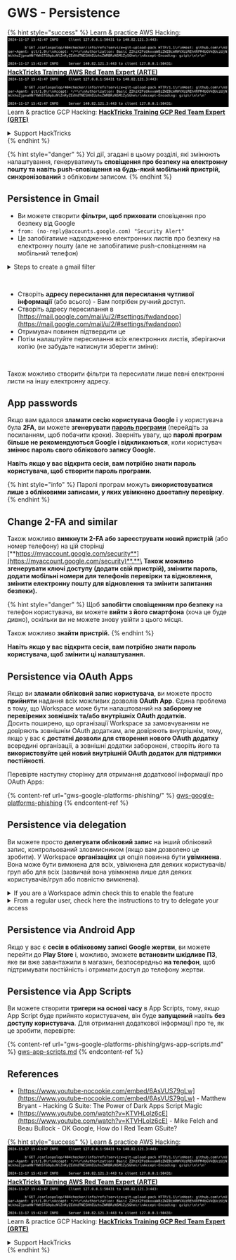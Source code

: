 # GWS - Persistence

{% hint style="success" %}
Learn & practice AWS Hacking:<img src="../../.gitbook/assets/image (1).png" alt="" data-size="line">[**HackTricks Training AWS Red Team Expert (ARTE)**](https://training.hacktricks.xyz/courses/arte)<img src="../../.gitbook/assets/image (1).png" alt="" data-size="line">\
Learn & practice GCP Hacking: <img src="../../.gitbook/assets/image (2).png" alt="" data-size="line">[**HackTricks Training GCP Red Team Expert (GRTE)**<img src="../../.gitbook/assets/image (2).png" alt="" data-size="line">](https://training.hacktricks.xyz/courses/grte)

<details>

<summary>Support HackTricks</summary>

* Check the [**subscription plans**](https://github.com/sponsors/carlospolop)!
* **Join the** 💬 [**Discord group**](https://discord.gg/hRep4RUj7f) or the [**telegram group**](https://t.me/peass) or **follow** us on **Twitter** 🐦 [**@hacktricks\_live**](https://twitter.com/hacktricks\_live)**.**
* **Share hacking tricks by submitting PRs to the** [**HackTricks**](https://github.com/carlospolop/hacktricks) and [**HackTricks Cloud**](https://github.com/carlospolop/hacktricks-cloud) github repos.

</details>
{% endhint %}

{% hint style="danger" %}
Усі дії, згадані в цьому розділі, які змінюють налаштування, генеруватимуть **сповіщення про безпеку на електронну пошту та навіть push-сповіщення на будь-який мобільний пристрій, синхронізований** з обліковим записом.
{% endhint %}

## **Persistence in Gmail**

* Ви можете створити **фільтри, щоб приховати** сповіщення про безпеку від Google
* `from: (no-reply@accounts.google.com) "Security Alert"`
* Це запобігатиме надходженню електронних листів про безпеку на електронну пошту (але не запобігатиме push-сповіщенням на мобільний телефон)

<details>

<summary>Steps to create a gmail filter</summary>

(Instructions from [**here**](https://support.google.com/mail/answer/6579))

1. Відкрийте [Gmail](https://mail.google.com/).
2. У полі пошуку вгорі натисніть Показати параметри пошуку ![photos tune](https://lh3.googleusercontent.com/cD6YR\_YvqXqNKxrWn2NAWkV6tjJtg8vfvqijKT1\_9zVCrl2sAx9jROKhLqiHo2ZDYTE=w36).
3. Введіть свої критерії пошуку. Якщо ви хочете перевірити, чи правильно працює ваш пошук, подивіться, які електронні листи з'являються, натиснувши **Пошук**.
4. У нижній частині вікна пошуку натисніть **Створити фільтр**.
5. Виберіть, що ви хочете, щоб фільтр робив.
6. Натисніть **Створити фільтр**.

Перевірте свій поточний фільтр (щоб видалити їх) за адресою [https://mail.google.com/mail/u/0/#settings/filters](https://mail.google.com/mail/u/0/#settings/filters)

</details>

<figure><img src="../../.gitbook/assets/image (331).png" alt=""><figcaption></figcaption></figure>

* Створіть **адресу пересилання для пересилання чутливої інформації** (або всього) - Вам потрібен ручний доступ.
* Створіть адресу пересилання в [https://mail.google.com/mail/u/2/#settings/fwdandpop](https://mail.google.com/mail/u/2/#settings/fwdandpop)
* Отримувач повинен підтвердити це
* Потім налаштуйте пересилання всіх електронних листів, зберігаючи копію (не забудьте натиснути зберегти зміни):

<figure><img src="../../.gitbook/assets/image (332).png" alt=""><figcaption></figcaption></figure>

Також можливо створити фільтри та пересилати лише певні електронні листи на іншу електронну адресу.

## App passwords

Якщо вам вдалося **зламати сесію користувача Google** і у користувача була **2FA**, ви можете **згенерувати** [**пароль програми**](https://support.google.com/accounts/answer/185833?hl=en) (перейдіть за посиланням, щоб побачити кроки). Зверніть увагу, що **паролі програм більше не рекомендуються Google і відкликаються**, коли користувач **змінює пароль свого облікового запису Google.**

**Навіть якщо у вас відкрита сесія, вам потрібно знати пароль користувача, щоб створити пароль програми.**

{% hint style="info" %}
Паролі програм можуть **використовуватися лише з обліковими записами, у яких увімкнено двоетапну перевірку**.
{% endhint %}

## Change 2-FA and similar

Також можливо **вимкнути 2-FA або зареєструвати новий пристрій** (або номер телефону) на цій сторінці [**https://myaccount.google.com/security**](https://myaccount.google.com/security)**.**\
**Також можливо згенерувати ключі доступу (додати свій пристрій), змінити пароль, додати мобільні номери для телефонів перевірки та відновлення, змінити електронну пошту для відновлення та змінити запитання безпеки).**

{% hint style="danger" %}
Щоб **запобігти сповіщенням про безпеку** на телефон користувача, ви можете **вийти з його смартфона** (хоча це буде дивно), оскільки ви не можете знову увійти з цього місця.

Також можливо **знайти пристрій.**
{% endhint %}

**Навіть якщо у вас відкрита сесія, вам потрібно знати пароль користувача, щоб змінити ці налаштування.**

## Persistence via OAuth Apps

Якщо ви **зламали обліковий запис користувача**, ви можете просто **прийняти** надання всіх можливих дозволів **OAuth App**. Єдина проблема в тому, що Workspace може бути налаштований на **заборону не перевірених зовнішніх та/або внутрішніх OAuth додатків.**\
Досить поширено, що організації Workspace за замовчуванням не довіряють зовнішнім OAuth додаткам, але довіряють внутрішнім, тому, якщо у вас є **достатні дозволи для створення нового OAuth додатку** всередині організації, а зовнішні додатки заборонені, створіть його та **використовуйте цей новий внутрішній OAuth додаток для підтримки постійності**.

Перевірте наступну сторінку для отримання додаткової інформації про OAuth Apps:

{% content-ref url="gws-google-platforms-phishing/" %}
[gws-google-platforms-phishing](gws-google-platforms-phishing/)
{% endcontent-ref %}

## Persistence via delegation

Ви можете просто **делегувати обліковий запис** на інший обліковий запис, контрольований зловмисником (якщо вам дозволено це зробити). У Workspace **організаціях** ця опція повинна бути **увімкнена**. Вона може бути вимкнена для всіх, увімкнена для деяких користувачів/груп або для всіх (зазвичай вона увімкнена лише для деяких користувачів/груп або повністю вимкнена).

<details>

<summary>If you are a Workspace admin check this to enable the feature</summary>

(Information [copied form the docs](https://support.google.com/a/answer/7223765))

Як адміністратор вашої організації (наприклад, вашої роботи або школи), ви контролюєте, чи можуть користувачі делегувати доступ до свого облікового запису Gmail. Ви можете дозволити всім мати можливість делегувати свій обліковий запис. Або лише дозволити людям з певних відділів налаштувати делегування. Наприклад, ви можете:

* Додати адміністративного асистента як делегата на свій обліковий запис Gmail, щоб вони могли читати та надсилати електронні листи від вашого імені.
* Додати групу, таку як ваш відділ продажів, у Групи як делегата, щоб надати всім доступ до одного облікового запису Gmail.

Користувачі можуть делегувати доступ лише іншому користувачеві в тій же організації, незалежно від їх домену або організаційної одиниці.

#### Delegation limits & restrictions

* **Дозволити користувачам надавати доступ до своєї поштової скриньки Google групі** опція: Щоб використовувати цю опцію, вона повинна бути увімкнена для ОУ делегованого облікового запису та для кожного члена групи ОУ. Члени групи, які належать до ОУ без увімкненої цієї опції, не можуть отримати доступ до делегованого облікового запису.
* При звичайному використанні 40 делегованих користувачів можуть отримати доступ до облікового запису Gmail одночасно. Вище середнього використання одним або кількома делегатами може зменшити цю кількість.
* Автоматизовані процеси, які часто отримують доступ до Gmail, також можуть зменшити кількість делегатів, які можуть отримати доступ до облікового запису одночасно. Ці процеси включають API або розширення браузера, які часто отримують доступ до Gmail.
* Один обліковий запис Gmail підтримує до 1,000 унікальних делегатів. Група в Групах зараховується як один делегат до ліміту.
* Делегування не збільшує ліміти для облікового запису Gmail. Облікові записи Gmail з делегованими користувачами мають стандартні ліміти та політики облікового запису Gmail. Для отримання додаткової інформації відвідайте [Gmail limits and policies](https://support.google.com/a/topic/28609).

#### Step 1: Turn on Gmail delegation for your users

**Перед початком:** Щоб застосувати налаштування для певних користувачів, помістіть їхні облікові записи в [організаційну одиницю](https://support.google.com/a/topic/1227584).

1.  [Увійдіть](https://admin.google.com/) до своєї [консолі адміністратора Google](https://support.google.com/a/answer/182076).

Увійдіть, використовуючи _обліковий запис адміністратора_, а не свій поточний обліковий запис CarlosPolop@gmail.com
2. У консолі адміністратора перейдіть до Меню ![](https://storage.googleapis.com/support-kms-prod/JxKYG9DqcsormHflJJ8Z8bHuyVI5YheC0lAp)![і потім](https://storage.googleapis.com/support-kms-prod/Th2Tx0uwPMOhsMPn7nRXMUo3vs6J0pto2DTn)![](https://storage.googleapis.com/support-kms-prod/ocGtUSENh4QebLpvZcmLcNRZyaTBcolMRSyl) **Додатки**![і потім](https://storage.googleapis.com/support-kms-prod/Th2Tx0uwPMOhsMPn7nRXMUo3vs6J0pto2DTn)**Google Workspace**![і потім](https://storage.googleapis.com/support-kms-prod/Th2Tx0uwPMOhsMPn7nRXMUo3vs6J0pto2DTn)**Gmail**![і потім](https://storage.googleapis.com/support-kms-prod/Th2Tx0uwPMOhsMPn7nRXMUo3vs6J0pto2DTn)**Налаштування користувача**.
3. Щоб застосувати налаштування для всіх, залиште вибраною верхню організаційну одиницю. В іншому випадку виберіть дочірню [організаційну одиницю](https://support.google.com/a/topic/1227584).
4. Натисніть **Делегування пошти**.
5. Поставте галочку в полі **Дозволити користувачам делегувати доступ до своїх поштових скриньок іншим користувачам у домені**.
6. (Необов'язково) Щоб дозволити користувачам вказати, яка інформація про відправника включена в делеговані повідомлення, поставте галочку в полі **Дозволити користувачам налаштувати це налаштування**.
7. Виберіть опцію для інформації про відправника за замовчуванням, яка включена в повідомлення, надіслані делегатами:
* **Показати власника облікового запису та делегата, який надіслав електронний лист**—Повідомлення включають адреси електронної пошти власника облікового запису Gmail та делегата.
* **Показати лише власника облікового запису**—Повідомлення включають адресу електронної пошти лише власника облікового запису Gmail. Адреса електронної пошти делегата не включена.
8. (Необов'язково) Щоб дозволити користувачам додати групу в Групи як делегата, поставте галочку в полі **Дозволити користувачам надавати доступ до своїх поштових скриньок Google групі**.
9. Натисніть **Зберегти**. Якщо ви налаштували дочірню організаційну одиницю, ви можете **успадкувати** або **перезаписати** налаштування батьківської організаційної одиниці.
10. (Необов'язково) Щоб увімкнути делегування Gmail для інших організаційних одиниць, повторіть кроки 3–9.

Зміни можуть зайняти до 24 годин, але зазвичай відбуваються швидше. [Дізнайтеся більше](https://support.google.com/a/answer/7514107)

#### Step 2: Have users set up delegates for their accounts

Після того, як ви ввімкнули делегування, ваші користувачі переходять до налаштувань Gmail, щоб призначити делегатів. Делегати можуть потім читати, надсилати та отримувати повідомлення від імені користувача.

Для отримання додаткової інформації направте користувачів до [Делегування та співпраця в електронній пошті](https://support.google.com/a/users/answer/138350).

</details>

<details>

<summary>From a regular user, check here the instructions to try to delegate your access</summary>

(Info copied [**from the docs**](https://support.google.com/mail/answer/138350))

Ви можете додати до 10 делегатів.

Якщо ви використовуєте Gmail через свою роботу, школу або іншу організацію:

* Ви можете додати до 1000 делегатів у межах вашої організації.
* При звичайному використанні 40 делегатів можуть отримати доступ до облікового запису Gmail одночасно.
* Якщо ви використовуєте автоматизовані процеси, такі як API або розширення браузера, кілька делегатів можуть отримати доступ до облікового запису Gmail одночасно.

1. На своєму комп'ютері відкрийте [Gmail](https://mail.google.com/). Ви не можете додати делегатів з програми Gmail.
2. У правому верхньому куті натисніть Налаштування ![Settings](https://lh3.googleusercontent.com/p3J-ZSPOLtuBBR\_ofWTFDfdgAYQgi8mR5c76ie8XQ2wjegk7-yyU5zdRVHKybQgUlQ=w36-h36) ![і потім](https://lh3.googleusercontent.com/3\_l97rr0GvhSP2XV5OoCkV2ZDTIisAOczrSdzNCBxhIKWrjXjHucxNwocghoUa39gw=w36-h36) **Переглянути всі налаштування**.
3. Натисніть вкладку **Облікові записи та імпорт** або **Облікові записи**.
4. У розділі "Надати доступ до свого облікового запису" натисніть **Додати інший обліковий запис**. Якщо ви використовуєте Gmail через свою роботу або школу, ваша організація може обмежити делегування електронної пошти. Якщо ви не бачите цього налаштування, зв'яжіться з адміністратором.
* Якщо ви не бачите "Надати доступ до свого облікового запису", то це обмежено.
5. Введіть адресу електронної пошти особи, яку ви хочете додати. Якщо ви використовуєте Gmail через свою роботу, школу або іншу організацію, і ваш адміністратор це дозволяє, ви можете ввести адресу електронної пошти групи. Ця група повинна мати той же домен, що й ваша організація. Зовнішнім членам групи відмовлено в доступі до делегування.\
\
**Важливо:** Якщо обліковий запис, який ви делегуєте, є новим обліковим записом або пароль був скинутий, адміністратор повинен вимкнути вимогу змінити пароль, коли ви вперше входите.

* [Дізнайтеся, як адміністратор може створити користувача](https://support.google.com/a/answer/33310).
* [Дізнайтеся, як адміністратор може скинути паролі](https://support.google.com/a/answer/33319).

6\. Натисніть **Наступний крок** ![і потім](https://lh3.googleusercontent.com/QbWcYKta5vh\_4-OgUeFmK-JOB0YgLLoGh69P478nE6mKdfpWQniiBabjF7FVoCVXI0g=h36) **Надіслати електронний лист для надання доступу**.

Людина, яку ви додали, отримає електронний лист з проханням підтвердити. Запрошення закінчується через тиждень.

Якщо ви додали групу, усі члени групи стануть делегатами без необхідності підтвердження.

Примітка: Може знадобитися до 24 годин, щоб делегування почало діяти.

</details>

## Persistence via Android App

Якщо у вас є **сесія в обліковому записі Google жертви**, ви можете перейти до **Play Store** і, можливо, зможете **встановити шкідливе ПЗ**, яке ви вже завантажили в магазин, безпосередньо **на телефон**, щоб підтримувати постійність і отримати доступ до телефону жертви.

## **Persistence via** App Scripts

Ви можете створити **тригери на основі часу** в App Scripts, тому, якщо App Script буде прийнято користувачем, він буде **запущений** навіть **без доступу користувача**. Для отримання додаткової інформації про те, як це зробити, перевірте:

{% content-ref url="gws-google-platforms-phishing/gws-app-scripts.md" %}
[gws-app-scripts.md](gws-google-platforms-phishing/gws-app-scripts.md)
{% endcontent-ref %}

## References

* [https://www.youtube-nocookie.com/embed/6AsVUS79gLw](https://www.youtube-nocookie.com/embed/6AsVUS79gLw) - Matthew Bryant - Hacking G Suite: The Power of Dark Apps Script Magic
* [https://www.youtube.com/watch?v=KTVHLolz6cE](https://www.youtube.com/watch?v=KTVHLolz6cE) - Mike Felch and Beau Bullock - OK Google, How do I Red Team GSuite?

{% hint style="success" %}
Learn & practice AWS Hacking:<img src="../../.gitbook/assets/image (1).png" alt="" data-size="line">[**HackTricks Training AWS Red Team Expert (ARTE)**](https://training.hacktricks.xyz/courses/arte)<img src="../../.gitbook/assets/image (1).png" alt="" data-size="line">\
Learn & practice GCP Hacking: <img src="../../.gitbook/assets/image (2).png" alt="" data-size="line">[**HackTricks Training GCP Red Team Expert (GRTE)**<img src="../../.gitbook/assets/image (2).png" alt="" data-size="line">](https://training.hacktricks.xyz/courses/grte)

<details>

<summary>Support HackTricks</summary>

* Check the [**subscription plans**](https://github.com/sponsors/carlospolop)!
* **Join the** 💬 [**Discord group**](https://discord.gg/hRep4RUj7f) or the [**telegram group**](https://t.me/peass) or **follow** us on **Twitter** 🐦 [**@hacktricks\_live**](https://twitter.com/hacktricks\_live)**.**
* **Share hacking tricks by submitting PRs to the** [**HackTricks**](https://github.com/carlospolop/hacktricks) and [**HackTricks Cloud**](https://github.com/carlospolop/hacktricks-cloud) github repos.

</details>
{% endhint %}
